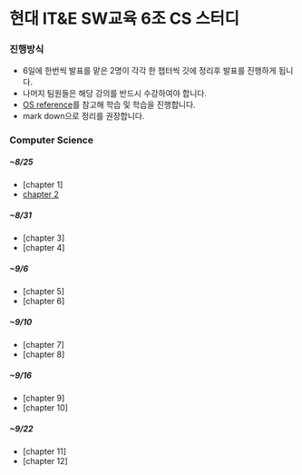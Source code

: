 # 현대 IT&E SW교육 6조 CS 스터디

### 진행방식 
* 6일에 한번씩 발표를 맡은 2명이 각각 한 챕터씩 깃에 정리후 발표를 진행하게 됩니다.
* 나머지 팀원들은 해당 강의를 반드시 수강하여야 합니다.
* [OS reference](https://www.youtube.com/watch?v=EdTtGv9w2sA&list=PLBrGAFAIyf5rby7QylRc6JxU5lzQ9c4tN)를 참고해 학습 및 학습을 진행합니다.
* mark down으로 정리를 권장합니다.

### Computer Science

##### ~8/25 
* [chapter 1]
* [chapter 2](./chapter2/chapter2.md)
##### ~8/31 
* [chapter 3]
* [chapter 4]
##### ~9/6
* [chapter 5]
* [chapter 6]
##### ~9/10 
* [chapter 7]
* [chapter 8]
##### ~9/16 
* [chapter 9]
* [chapter 10]
##### ~9/22
* [chapter 11]
* [chapter 12]
